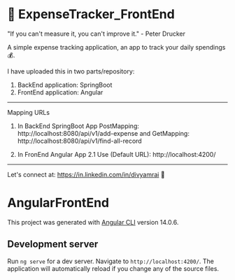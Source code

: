 # 💸 ExpenseTracker_FrontEnd

"If you can't measure it, you can't improve it." - Peter Drucker

A simple expense tracking application, an app to track your daily spendings 💰. 

I have uploaded this in two parts/repository:

1) BackEnd application: SpringBoot
2) FrontEnd application: Angular
---
Mapping URLs

1) In BackEnd SpringBoot App
PostMapping: http://localhost:8080/api/v1/add-expense and
GetMapping: http://localhost:8080/api/v1/find-all-record

2) In FronEnd Angular App
  2.1 Use (Default URL): http://localhost:4200/
---
Let's connect at:
https://in.linkedin.com/in/divyamrai 🚀

# AngularFrontEnd

This project was generated with [Angular CLI](https://github.com/angular/angular-cli) version 14.0.6.

## Development server

Run `ng serve` for a dev server. Navigate to `http://localhost:4200/`. The application will automatically reload if you change any of the source files.
